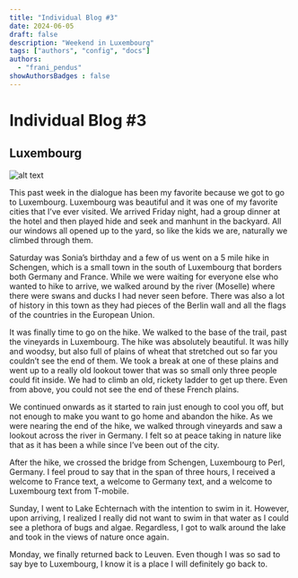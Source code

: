 ```yaml
---
title: "Individual Blog #3"
date: 2024-06-05
draft: false
description: "Weekend in Luxembourg"
tags: ["authors", "config", "docs"]
authors:
  - "frani_pendus"
showAuthorsBadges : false
---
```


# Individual Blog #3
## Luxembourg
![alt text](https://drive.google.com/file/d/1FT1qlJxPwhuAD3Ds4-6WX4oaBaxCXTdh/view?usp=drive_link)


This past week in the dialogue has been my favorite because we got to go to Luxembourg. Luxembourg was beautiful and it was one of my favorite cities that I’ve ever visited. We arrived Friday night,  had a group dinner at the hotel and then played hide and seek and manhunt in the backyard. All our windows all opened up to the yard, so like the kids we are, naturally we climbed through them. 

Saturday was Sonia’s birthday and a few of us went on a 5 mile hike in Schengen, which is a small town in the south of Luxembourg that borders both Germany and France. While we were waiting for everyone else who wanted to hike to arrive, we walked around by the river (Moselle) where there were swans and ducks I had never seen before. There was also a lot of history in this town as they had pieces of the Berlin wall and all the flags of the countries in the European Union. 

It was finally time to go on the hike. We walked to the base of the trail, past the vineyards in Luxembourg. The hike was absolutely beautiful. It was hilly and woodsy, but also full of plains of wheat that stretched out so far you couldn’t see the end of them. We took a break at one of these plains and went up to a really old lookout tower that was so small only three people could fit inside. We had to climb an old, rickety ladder to get up there. Even from above, you could not see the end of these French plains. 

We continued onwards as it started to rain just enough to cool you off, but not enough to make you want to go home and abandon the hike. As we were nearing the end of the hike, we walked through vineyards and saw a lookout across the river in Germany. I felt so at peace taking in nature like that as it has been a while since I’ve been out of the city. 

After the hike, we crossed the bridge from Schengen, Luxembourg to Perl, Germany. I feel proud to say that in the span of three hours, I received a welcome to France text, a welcome to Germany text, and a welcome to Luxembourg text from T-mobile. 

Sunday, I went to Lake Echternach with the intention to swim in it. However, upon arriving, I realized I really did not want to swim in that water as I could see a plethora of bugs and algae. Regardless, I got to walk around the lake and took in the views of nature once again.

Monday, we finally returned back to Leuven. Even though I was so sad to say bye to Luxembourg, I know it is a place I will definitely go back to.
